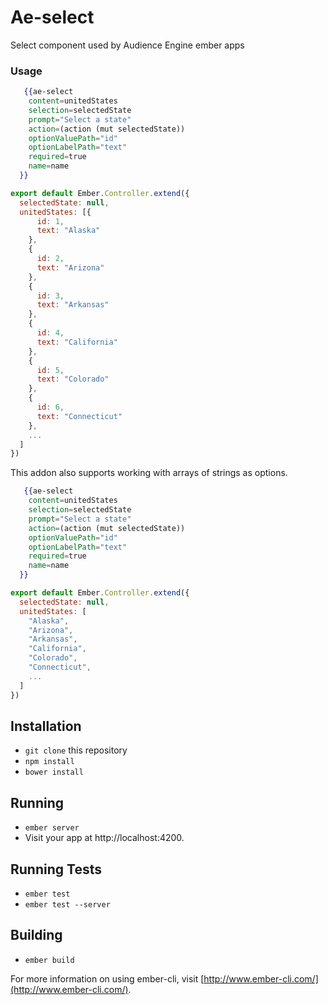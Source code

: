 # Ae-select

Select component used by Audience Engine ember apps

### Usage
```hbs
   {{ae-select
    content=unitedStates
    selection=selectedState
    prompt="Select a state"
    action=(action (mut selectedState))
    optionValuePath="id"
    optionLabelPath="text"
    required=true
    name=name
  }}
```

```js
export default Ember.Controller.extend({
  selectedState: null,
  unitedStates: [{
      id: 1,
      text: "Alaska"
    },
    {
      id: 2,
      text: "Arizona"
    },
    {
      id: 3,
      text: "Arkansas"
    },
    {
      id: 4,
      text: "California"
    },
    {
      id: 5,
      text: "Colorado"
    },
    {
      id: 6,
      text: "Connecticut"
    },
    ...
  ]
})
```

This addon also supports working with arrays of strings as options.

```hbs
   {{ae-select
    content=unitedStates
    selection=selectedState
    prompt="Select a state"
    action=(action (mut selectedState))
    optionValuePath="id"
    optionLabelPath="text"
    required=true
    name=name
  }}
```

```js
export default Ember.Controller.extend({
  selectedState: null,
  unitedStates: [
    "Alaska",
    "Arizona",
    "Arkansas",
    "California",
    "Colorado",
    "Connecticut",
    ...
  ]
})
```


## Installation

* `git clone` this repository
* `npm install`
* `bower install`

## Running

* `ember server`
* Visit your app at http://localhost:4200.

## Running Tests

* `ember test`
* `ember test --server`

## Building

* `ember build`

For more information on using ember-cli, visit [http://www.ember-cli.com/](http://www.ember-cli.com/).
